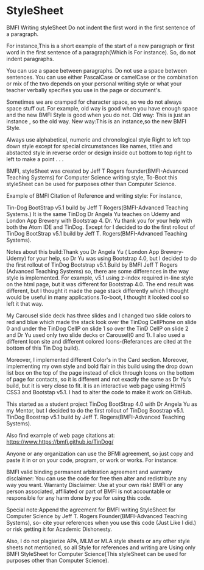 # StyleSheet
BMFI Writing styleSheet
Do not indent the first word in the first sentence of a paragraph.

For instance,This is a short example of the start of a new paragraph or first word in the first sentence of a paragraph(Which is For instance).
So, do not indent paragraphs.

You can use a space between paragraphs.
Do not use a space between sentences.
You can use either PascalCase or camelCase or the combination or mix of the two depends on your personal writing style or what your teacher verbally specifies you use in the page or document's.

Sometimes we are cramped for character space, so we do not always space stuff out. For example,
old way is good when you have enough space and the new BMFI Style is good when you do not.
Old way: This is just an instance , so the old way.
New way:This is an instance,so the new BMFI Style.

Always use alphabetical, numeric and chronological style Right to left top down style except for special circumstances like names, titles and abstacted style in reverse order or design inside out bottom to top right to left to make a point . . .

BMFI, styleSheet was created by Jeff T Rogers founder(BMFI-Advanced Teaching Systems) for Computer Science writing style, To-Boot this styleSheet can be used for purposes other than Computer Science.

Example of BMFI Citation of Reference and writing style: For instance,

Tin-Dog BootStrap v5.1 build by Jeff T Rogers(BMFI-Advanced Teaching Systems.) It is the same TinDog Dr Angela Yu teaches on Udemy and London App Brewery with Bootstrap 4. Dr. Yu thank you for your help with both the Atom IDE and TinDog. Except for I decided to do the first rollout of TinDog BootStrap v5.1 build by Jeff T. Rogers(BMFI-Advanced Teaching Systems).

Notes about this build:Thank you Dr Angela Yu ( London App Brewery-Udemy) for your help, so Dr Yu was using Bootstrap 4.0, but I decided to do the first rollout of TinDog Bootstrap v5.1.Build by BMFI Jeff T Rogers (Advanced Teaching Systems) so, there are some differences in the way style is implemented. For example, v5.1 using z-index required in-line style on the html page, but it was different for Bootstrap 4.0. The end result was different, but I thought it made the page stack differently which I thought would be useful in many applications.To-boot, I thought it looked cool so left it that way.

My Carousel slide deck has three slides and I changed two slide colors to red and blue which made the stack look over the TinDog CellPhone on slide 0 and under the TinDog CellP on slide 1 so over the TinD CellP on slide 2 and Dr Yu used only two slide decks or Carousel(0 and 1). I also used a different Icon site and different colored Icons-(Referances are cited at the bottom of this Tin Dog build).

Moreover, I implemented different Color's in the Card section. Moreover, implementing my own style and bold flair in this build using the drop down list box on the top of the page instead of click through Icons on the bottom of page for contacts, so it is different and not exactly the same as Dr Yu's build, but it is very close to fit. it is an interactive web page using Html5 CSS3 and Bootstap v5.1. I had to alter the code to make it work on GitHub.

This started as a student project TinDog BootStrap 4.0 with Dr Angela Yu as my Mentor, but I decided to do the first rollout of TinDog Boostrap v5.1. TinDog Boostrap v5.1 build by Jeff T. Rogers(BMFI-Advanced Teaching Systems).

Also find example of web page citations at: https://www.https://bmfi.github.io/TinDog/

Anyone or any organization can use the BFMI agreement, so just copy and paste it in or on your code, program, or work or works. For instance:

BMFI valid binding permanent arbitration agreement and warranty disclaimer: You can use the code for free then alter and redistribute any way you want. Warranty Disclaimer: Use at your own risk! BMFI or any person associated, affiliated or part of BMFI is not accountable or responsible for any harm done by you for using this code.

Special note:Append the agreement for BMFI writing StyleSheet for Computer Science by Jeff T. Rogers Founder(BMFI-Advanced Teaching Systems), so- cite your references when you use this code (Just Like I did.) or risk getting it for Academic Dishonesty.

Also, I do not plagiarize APA, MLM or MLA style sheets or any other style sheets not mentioned, so all Style for references and writing are Using only BMFI StyleSheet for Computer Science(This styleSheet can be used for purposes other than Computer Science).
